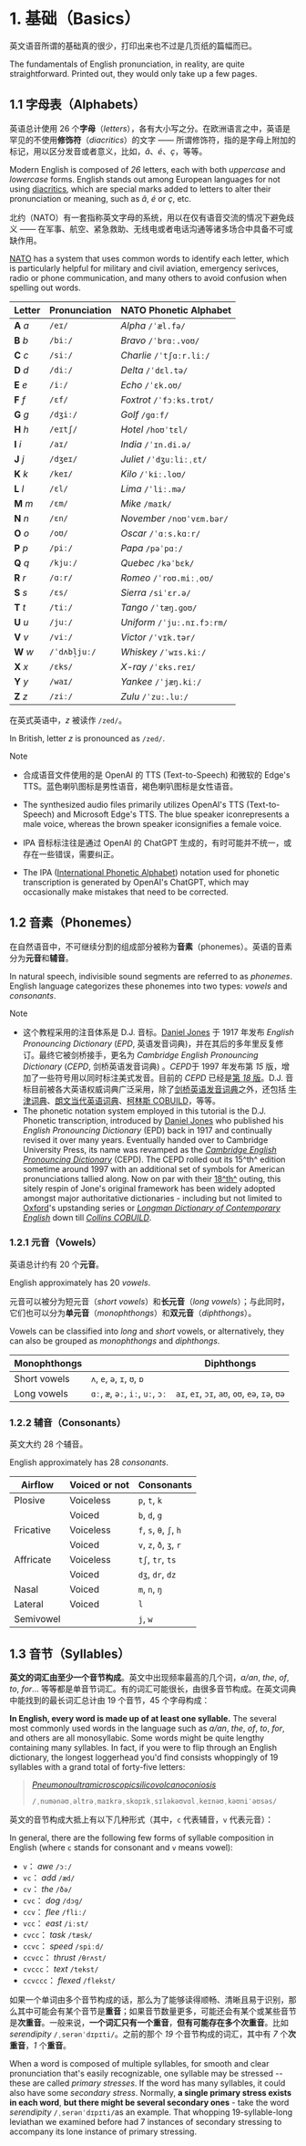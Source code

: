 # 1. 基础（Basics）

英文语音所谓的基础真的很少，打印出来也不过是几页纸的篇幅而已。

The fundamentals of English pronunciation, in reality, are quite straightforward. Printed out, they would only take up a few pages.

## 1.1 字母表（Alphabets）

英语总计使用 26 个**字母**（*letters*），各有大小写之分。在欧洲语言之中，英语是罕见的不使用**修饰符**（*diacritics*）的文字 —— 所谓修饰符，指的是字母上附加的标记，用以区分发音或者意义，比如，*â*、*é*、*ç*，等等。

Modern English is composed of *26* letters, each with both *uppercase* and *lowercase* forms. English stands out among European languages for not using [diacritics](https://en.wikipedia.org/wiki/Diacritic), which are special marks added to letters to alter their pronunciation or meaning, such as *â*, *é* or *ç*, etc.

北约（NATO）有一套指称英文字母的系统，用以在仅有语音交流的情况下避免歧义 —— 在军事、航空、紧急救助、无线电或者电话沟通等诸多场合中具备不可或缺作用。

[NATO](https://en.wikipedia.org/wiki/NATO) has a system that uses common words to identify each letter, which is particularly helpful for military and civil aviation, emergency serivces, radio or phone communication, and many others to avoid confusion when spelling out words.

| Letter    | Pronunciation                                                                                                                        | NATO Phonetic Alphabet                                                                                                                                          |
| --------- | ------------------------------------------------------------------------------------------------------------------------------------ | --------------------------------------------------------------------------------------------------------------------------------------------------------------- |
| **A** *a* | `/eɪ/` <span class="speak-word-inline" data-audio-us="/audios/us/a-us-guy.mp3" data-audio-uk="/audios/us/a-us-jen.mp3"></span>       | *Alpha*    `/ˈæl.fə/`<span class="speak-word-inline" data-audio-us="/audios/us/Alpha-us-guy.mp3" data-audio-uk="/audios/us/Alpha-us-jen.mp3"></span>            |
| **B** *b* | `/biː/` <span class="speak-word-inline" data-audio-us="/audios/us/b-us-guy.mp3" data-audio-uk="/audios/us/b-us-jen.mp3"></span>      | *Bravo*    `/ˈbrɑː.voʊ/`<span class="speak-word-inline" data-audio-us="/audios/us/Bravo-us-guy.mp3" data-audio-uk="/audios/us/Bravo-us-jen.mp3"></span>         |
| **C** *c* | `/siː/` <span class="speak-word-inline" data-audio-us="/audios/us/c-us-guy.mp3" data-audio-uk="/audios/us/c-us-jen.mp3"></span>      | *Charlie*  `/ˈtʃɑːr.liː/`<span class="speak-word-inline" data-audio-us="/audios/us/Charlie-us-guy.mp3" data-audio-uk="/audios/us/Charlie-us-jen.mp3"></span>    |
| **D** *d* | `/diː/` <span class="speak-word-inline" data-audio-us="/audios/us/d-us-guy.mp3" data-audio-uk="/audios/us/d-us-jen.mp3"></span>      | *Delta*    `/ˈdɛl.tə/`<span class="speak-word-inline" data-audio-us="/audios/us/Delta-us-guy.mp3" data-audio-uk="/audios/us/Delta-us-jen.mp3"></span>           |
| **E** *e* | `/iː/` <span class="speak-word-inline" data-audio-us="/audios/us/e-us-guy.mp3" data-audio-uk="/audios/us/e-us-jen.mp3"></span>       | *Echo*     `/ˈɛk.oʊ/`<span class="speak-word-inline" data-audio-us="/audios/us/Echo-us-guy.mp3" data-audio-uk="/audios/us/Echo-us-jen.mp3"></span>              |
| **F** *f* | `/ɛf/` <span class="speak-word-inline" data-audio-us="/audios/us/f-us-guy.mp3" data-audio-uk="/audios/us/f-us-jen.mp3"></span>       | *Foxtrot*  `/ˈfɔːks.trɒt/`<span class="speak-word-inline" data-audio-us="/audios/us/Foxtrot-us-guy.mp3" data-audio-uk="/audios/us/Foxtrot-us-jen.mp3"></span>   |
| **G** *g* | `/dʒiː/` <span class="speak-word-inline" data-audio-us="/audios/us/g-us-guy.mp3" data-audio-uk="/audios/us/g-us-jen.mp3"></span>     | *Golf*     `/ɡɑːf/`<span class="speak-word-inline" data-audio-us="/audios/us/Golf-us-guy.mp3" data-audio-uk="/audios/us/Golf-us-jen.mp3"></span>                |
| **H** *h* | `/eɪtʃ/` <span class="speak-word-inline" data-audio-us="/audios/us/h-us-guy.mp3" data-audio-uk="/audios/us/h-us-jen.mp3"></span>     | *Hotel*    `/hoʊˈtɛl/`<span class="speak-word-inline" data-audio-us="/audios/us/Hotel-us-guy.mp3" data-audio-uk="/audios/us/Hotel-us-jen.mp3"></span>           |
| **I** *i* | `/aɪ/` <span class="speak-word-inline" data-audio-us="/audios/us/i-us-guy.mp3" data-audio-uk="/audios/us/i-us-jen.mp3"></span>       | *India*    `/ˈɪn.di.ə/`<span class="speak-word-inline" data-audio-us="/audios/us/India-us-guy.mp3" data-audio-uk="/audios/us/India-us-jen.mp3"></span>          |
| **J** *j* | `/dʒeɪ/` <span class="speak-word-inline" data-audio-us="/audios/us/j-us-guy.mp3" data-audio-uk="/audios/us/j-us-jen.mp3"></span>     | *Juliet*   `/ˈdʒuːliːˌɛt/`<span class="speak-word-inline" data-audio-us="/audios/us/Juliet-us-guy.mp3" data-audio-uk="/audios/us/Juliet-us-jen.mp3"></span>     |
| **K** *k* | `/keɪ/` <span class="speak-word-inline" data-audio-us="/audios/us/k-us-guy.mp3" data-audio-uk="/audios/us/k-us-jen.mp3"></span>      | *Kilo*     `/ˈkiː.loʊ/`<span class="speak-word-inline" data-audio-us="/audios/us/Kilo-us-guy.mp3" data-audio-uk="/audios/us/Kilo-us-jen.mp3"></span>            |
| **L** *l* | `/ɛl/` <span class="speak-word-inline" data-audio-us="/audios/us/l-us-guy.mp3" data-audio-uk="/audios/us/l-us-jen.mp3"></span>       | *Lima*     `/ˈliː.mə/`<span class="speak-word-inline" data-audio-us="/audios/us/Lima-us-guy.mp3" data-audio-uk="/audios/us/Lima-us-jen.mp3"></span>             |
| **M** *m* | `/ɛm/` <span class="speak-word-inline" data-audio-us="/audios/us/m-us-guy.mp3" data-audio-uk="/audios/us/m-us-jen.mp3"></span>       | *Mike*     `/maɪk/`<span class="speak-word-inline" data-audio-us="/audios/us/Mike-us-guy.mp3" data-audio-uk="/audios/us/Mike-us-jen.mp3"></span>                |
| **N** *n* | `/ɛn/` <span class="speak-word-inline" data-audio-us="/audios/us/n-us-guy.mp3" data-audio-uk="/audios/us/n-us-jen.mp3"></span>       | *November* `/noʊˈvɛm.bər/`<span class="speak-word-inline" data-audio-us="/audios/us/November-us-guy.mp3" data-audio-uk="/audios/us/November-us-jen.mp3"></span> |
| **O** *o* | `/oʊ/` <span class="speak-word-inline" data-audio-us="/audios/us/o-us-guy.mp3" data-audio-uk="/audios/us/o-us-jen.mp3"></span>       | *Oscar*    `/ˈɑːs.kɑːr/`<span class="speak-word-inline" data-audio-us="/audios/us/Oscar-us-guy.mp3" data-audio-uk="/audios/us/Oscar-us-jen.mp3"></span>         |
| **P** *p* | `/piː/` <span class="speak-word-inline" data-audio-us="/audios/us/p-us-guy.mp3" data-audio-uk="/audios/us/p-us-jen.mp3"></span>      | *Papa*     `/pəˈpɑː/`<span class="speak-word-inline" data-audio-us="/audios/us/Papa-us-guy.mp3" data-audio-uk="/audios/us/Papa-us-jen.mp3"></span>              |
| **Q** *q* | `/kjuː/` <span class="speak-word-inline" data-audio-us="/audios/us/q-us-guy.mp3" data-audio-uk="/audios/us/q-us-jen.mp3"></span>     | *Quebec*   `/kəˈbɛk/`<span class="speak-word-inline" data-audio-us="/audios/us/Quebec-us-guy.mp3" data-audio-uk="/audios/us/Quebec-us-jen.mp3"></span>          |
| **R** *r* | `/ɑːr/` <span class="speak-word-inline" data-audio-us="/audios/us/r-us-guy.mp3" data-audio-uk="/audios/us/r-us-jen.mp3"></span>      | *Romeo*    `/ˈroʊ.miːˌoʊ/`<span class="speak-word-inline" data-audio-us="/audios/us/Romeo-us-guy.mp3" data-audio-uk="/audios/us/Romeo-us-jen.mp3"></span>       |
| **S** *s* | `/ɛs/` <span class="speak-word-inline" data-audio-us="/audios/us/s-us-guy.mp3" data-audio-uk="/audios/us/s-us-jen.mp3"></span>       | *Sierra*   `/siˈɛr.ə/`<span class="speak-word-inline" data-audio-us="/audios/us/Sierra-us-guy.mp3" data-audio-uk="/audios/us/Sierra-us-jen.mp3"></span>         |
| **T** *t* | `/tiː/` <span class="speak-word-inline" data-audio-us="/audios/us/t-us-guy.mp3" data-audio-uk="/audios/us/t-us-jen.mp3"></span>      | *Tango*    `/ˈtæŋ.ɡoʊ/`<span class="speak-word-inline" data-audio-us="/audios/us/Tango-us-guy.mp3" data-audio-uk="/audios/us/Tango-us-jen.mp3"></span>          |
| **U** *u* | `/juː/` <span class="speak-word-inline" data-audio-us="/audios/us/u-us-guy.mp3" data-audio-uk="/audios/us/u-us-jen.mp3"></span>      | *Uniform*  `/ˈjuː.nɪ.fɔːrm/`<span class="speak-word-inline" data-audio-us="/audios/us/Uniform-us-guy.mp3" data-audio-uk="/audios/us/Uniform-us-jen.mp3"></span> |
| **V** *v* | `/viː/` <span class="speak-word-inline" data-audio-us="/audios/us/v-us-guy.mp3" data-audio-uk="/audios/us/v-us-jen.mp3"></span>      | *Victor*   `/ˈvɪk.tər/`<span class="speak-word-inline" data-audio-us="/audios/us/Victor-us-guy.mp3" data-audio-uk="/audios/us/Victor-us-jen.mp3"></span>        |
| **W** *w* | `/ˈdʌbl̩juː/` <span class="speak-word-inline" data-audio-us="/audios/us/w-us-guy.mp3" data-audio-uk="/audios/us/w-us-jen.mp3"></span> | *Whiskey*  `/ˈwɪs.kiː/`<span class="speak-word-inline" data-audio-us="/audios/us/Whiskey-us-guy.mp3" data-audio-uk="/audios/us/Whiskey-us-jen.mp3"></span>      |
| **X** *x* | `/ɛks/` <span class="speak-word-inline" data-audio-us="/audios/us/x-us-guy.mp3" data-audio-uk="/audios/us/x-us-jen.mp3"></span>      | *X-ray*    `/ˈɛks.reɪ/`<span class="speak-word-inline" data-audio-us="/audios/us/X-ray-us-guy.mp3" data-audio-uk="/audios/us/X-ray-us-jen.mp3"></span>          |
| **Y** *y* | `/waɪ/` <span class="speak-word-inline" data-audio-us="/audios/us/y-us-guy.mp3" data-audio-uk="/audios/us/y-us-jen.mp3"></span>      | *Yankee*   `/ˈjæŋ.kiː/`<span class="speak-word-inline" data-audio-us="/audios/us/Yankee-us-guy.mp3" data-audio-uk="/audios/us/Yankee-us-jen.mp3"></span>        |
| **Z** *z* | `/ziː/` <span class="speak-word-inline" data-audio-us="/audios/us/z-us-guy.mp3" data-audio-uk="/audios/us/z-us-jen.mp3"></span>      | *Zulu*     `/ˈzuː.luː/`<span class="speak-word-inline" data-audio-us="/audios/us/Zulu-us-guy.mp3" data-audio-uk="/audios/us/Zulu-us-jen.mp3"></span>            |

在英式英语中，*z* 被读作 `/zed/`。

In British, letter *z* is pronounced as `/zed/`.

> [!Note]
>
> * 合成语音文件使用的是 OpenAI 的 TTS (Text-to-Speech) 和微软的 Edge's TTS。蓝色喇叭图标<span class="speak-word-inline" data-audio-us="/audios/us/Alpha-us-guy.mp3"></span>是男性语音，褐色喇叭图标<span class="speak-word-inline" data-audio-uk="/audios/us/Alpha-us-jen.mp3"></span>是女性语音。
> * The synthesized audio files primarily utilizes OpenAI's TTS (Text-to-Speech) and Microsoft Edge's TTS. The blue speaker icon<span class="speak-word-inline" data-audio-us="/audios/us/Alpha-us-guy.mp3"></span>represents a male voice, whereas the brown speaker icon<span class="speak-word-inline" data-audio-uk="/audios/us/Alpha-us-jen.mp3"></span>signifies a female voice.
> * IPA 音标标注往是通过 OpenAI 的 ChatGPT 生成的，有时可能并不统一，或存在一些错误，需要纠正。
>
> * The IPA ([International Phonetic Alphabet](https://en.wikipedia.org/wiki/International_Phonetic_Alphabet)) notation used for phonetic transcription is generated by OpenAI's ChatGPT, which may occasionally make mistakes that need to be corrected.

## 1.2 音素（Phonemes）

在自然语音中，不可继续分割的组成部分被称为**音素**（phonemes）。英语的音素分为**元音**和**辅音**。

In natural speech, indivisible sound segments are referred to as *phonemes*. English language categorizes these phonemes into two types: *vowels* and *consonants*.

> [!Note]
>
> * 这个教程采用的注音体系是 D.J. 音标。[Daniel Jones](https://en.wikipedia.org/wiki/Daniel_Jones_(phonetician)) 于 1917 年发布 *English Pronouncing Dictionary* (*EPD*, 英语发音词典)，并在其后的多年里反复修订。最终它被剑桥接手，更名为 *Cambridge English Pronouncing Dictionary* (*CEPD*, 剑桥英语发音词典) 。*CEPD*于 1997 年发布第 *15* 版，增加了一些符号用以同时标注美式发音。目前的 *CEPD* 已经是[第 *18* 版](https://www.cambridge.org/gb/cambridgeenglish/catalog/dictionaries/cambridge-english-pronouncing-dictionary-18th-edition)。D.J. 音标目前被各大英语权威词典广泛采用，除了[剑桥英语发音词典](https://dictionary.cambridge.org/pronunciation/english/dictionary)之外，还包括 [牛津词典](https://www.oed.com/)、[朗文当代英语词典](https://www.ldoceonline.com/)、[柯林斯 COBUILD](https://www.collinsdictionary.com/dictionary/english)，等等。
> * The phonetic notation system employed in this tutorial is the D.J. Phonetic transcription, introduced by [Daniel Jones](https://en.wikipedia.org/wiki/Daniel_Jones_(phonetician)) who published his *English Pronouncing Dictionary* (EPD) back in 1917 and continually revised it over many years. Eventually handed over to Cambridge University Press, its name was revamped as the [*Cambridge English Pronouncing Dictionary*](https://dictionary.cambridge.org/pronunciation/english/dictionary) (CEPD). The CEPD rolled out its 15^th^ edition sometime around 1997 with an additional set of symbols for American pronunciations tallied along. Now on par with their [18^th^](https://www.cambridge.org/gb/cambridgeenglish/catalog/dictionaries/cambridge-english-pronouncing-dictionary-18th-edition) outing, this sitely respin of Jone's original framework has been widely adopted amongst major authoritative dictionaries - including but not limited to [Oxford](https://dictionary.cambridge.org/pronunciation/english/dictionary)'s upstanding series or [*Longman Dictionary of Contemporary English*](https://www.ldoceonline.com/) down till [*Collins COBUILD*](https://www.collinsdictionary.com/dictionary/english).

### 1.2.1 元音（Vowels）

英语总计约有 20 个**元音**。

English approximately has 20 *vowels*.

元音可以被分为短元音（*short vowels*）和**长元音**（*long vowels*）；与此同时，它们也可以分为**单元音**（*monophthongs*）和**双元音**（*diphthongs*）。

Vowels can be classified into *long* and *short* vowels, or alternatively, they can also be grouped as *monophthongs* and *diphthongs*.

| Monophthongs |                                   | Diphthongs                                     |
| ------------ | --------------------------------- | ---------------------------------------------- |
| Short vowels | `ʌ`, `e`, `ə`, `ɪ`, `ʊ`, `ɒ`      |                                                |
| Long vowels  | `ɑː`, `æ`, `əː`, `iː`, `uː`, `ɔː` | `aɪ`, `eɪ`, `ɔɪ`, `aʊ`, `oʊ`, `eə`, `ɪə`, `ʊə` |

### 1.2.2 辅音（Consonants）

英文大约 28 个辅音。

English approximately has 28 *consonants*.

| Airflow   | Voiced or not | Consonants              |
| --------- | ------------- | ----------------------- |
| Plosive   | Voiceless     | `p`, `t`, `k`           |
|           | Voiced        | `b`, `d`, `g`           |
| Fricative | Voiceless     | `f`, `s`, `θ`, `ʃ`, `h` |
|           | Voiced        | `v`, `z`, `ð`, `ʒ`, `r` |
| Affricate | Voiceless     | `tʃ`, `tr`, `ts`        |
|           | Voiced        | `dʒ`, `dr`, `dz`        |
| Nasal     | Voiced        | `m`, `n`, `ŋ`           |
| Lateral   | Voiced        | `l`                     |
| Semivowel |               | `j`, `w`                |

## 1.3 音节（Syllables）

**英文的词汇由至少一个音节构成**。英文中出现频率最高的几个词，*a/an*, *the*, *of*, *to*, *for*... 等等都是单音节词汇。有的词汇可能很长，由很多音节构成。在英文词典中能找到的最长词汇总计由 19 个音节，45 个字母构成：

**In English, every word is made up of at least one syllable.** The several most commonly used words in the language such as *a/an*, *the*, *of*, *to*, *for*, and others are all monosyllabic. Some words might be quite lengthy containing many syllables. In fact, if you were to flip through an English dictionary, the longest loggerhead you'd find consists whoppingly of 19 syllables with a grand total of forty-five letters:

> *[Pneumonoultramicroscopicsilicovolcanoconiosis](https://en.wikipedia.org/wiki/Pneumonoultramicroscopicsilicovolcanoconiosis)* <span class="speak-word-inline" data-audio-us="/audios/En-us-pneumonoultramicroscopicsilicovolcanoconiosis.ogg.mp3"></span>
>
> `/ˌnumənəʊˌəltrəˌmaɪkrəˌskɑpɪkˌsɪləkəʊvɑlˌkeɪnəʊˌkəʊniˈəʊsəs/`

英文的音节构成大抵上有以下几种形式（其中，`c` 代表辅音，`v` 代表元音）：

In general, there are the following few forms of syllable composition in English (where `c` stands for consonant and `v` means vowel):

* `v`： *awe* `/ɔː/` <span class="speak-word-inline" data-audio-us="/audios/awe-us.mp3"></span>
* `vc`： *add* `/æd/` <span class="speak-word-inline" data-audio-us="/audios/add-us.mp3"></span>
* `cv`： *the* `/ðə/` <span class="speak-word-inline" data-audio-us="/audios/the-us.mp3"></span>
* `cvc`： *dog* `/dɔg/` <span class="speak-word-inline" data-audio-us="/audios/dog-us.mp3"></span>
* `ccv`： *flee* `/fliː/` <span class="speak-word-inline" data-audio-us="/audios/flee-us.mp3"></span>
* `vcc`： *east* `/iːst/` <span class="speak-word-inline" data-audio-us="/audios/east-us.mp3"></span>
* `cvcc`： *task* `/tæsk/` <span class="speak-word-inline" data-audio-us="/audios/task-us.mp3"></span>
* `ccvc`： *speed* `/spiːd/` <span class="speak-word-inline" data-audio-us="/audios/speed-us.mp3"></span>
* `ccvcc`： *thrust* `/θrʌst/` <span class="speak-word-inline" data-audio-us="/audios/thrust-us.mp3"></span>
* `cvccc`： *text* `/tekst/` <span class="speak-word-inline" data-audio-us="/audios/text-us.mp3"></span>
* `ccvccc`： *flexed* `/flekst/` <span class="speak-word-inline" data-audio-us="/audios/flexed-us.mp3"></span>

如果一个单词由多个音节构成的话，那么为了能够读得顺畅、清晰且易于识别，那么其中可能会有某个音节是**重音**；如果音节数量更多，可能还会有某个或某些音节是**次重音**。一般来说，**一个词汇只有一个重音**，**但有可能存在多个次重音**。比如 *serendipity* `/ˌserənˈdɪpɪti/`<span class="speak-word-inline" data-audio-uk="/audios/us/serendipity-us-jen.mp3"></span>。之前的那个 *19* 个音节构成的词汇，其中有 *7* 个**次重音**，*1* 个**重音**。

When a word is composed of multiple syllables, for smooth and clear pronunciation that's easily recognizable, one syllable may be stressed -- these are called *primary stresses*. If the word has many syllables, it could also have some *secondary stress*. Normally, **a single primary stress exists in each word**, **but there might be several secondary ones** - take the word *serendipity* `/ˌserənˈdɪpɪti/`<span class="speak-word-inline" data-audio-uk="/audios/us/serendipity-us-jen.mp3"></span>as an example. That whopping 19-syllable-long leviathan we examined before had 7 instances of secondary stressing to accompany its lone instance of primary stressing.
